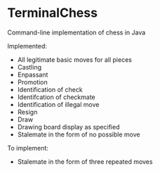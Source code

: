 # TerminalChess
Command-line implementation of chess in Java

Implemented:

* All legitimate basic moves for all pieces
* Castling
* Enpassant
* Promotion
* Identification of check
* Identifcation of checkmate
* Identification of illegal move
* Resign
* Draw
* Drawing board display as specified
* Stalemate in the form of no possible move

To implement:

* Stalemate in the form of three repeated moves
